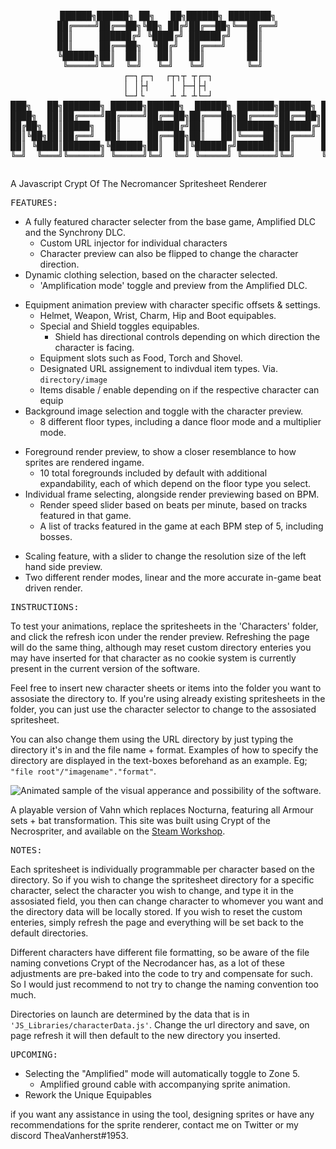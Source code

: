<pre><p align="center">
██████╗██████╗ ██╗   ██╗██████╗ ████████╗
██╔════╝██╔══██╗╚██╗ ██╔╝██╔══██╗╚══██╔══╝
██║     ██████╔╝ ╚████╔╝ ██████╔╝   ██║   
██║     ██╔══██╗  ╚██╔╝  ██╔═══╝    ██║   
╚██████╗██║  ██║   ██║   ██║        ██║   
 ╚═════╝╚═╝  ╚═╝   ╚═╝   ╚═╝        ╚═╝   
┌─┐┌─┐  ┌┬┐┬ ┬┌─┐
│ │├┤    │ ├─┤├┤ 
└─┘└     ┴ ┴ ┴└─┘
███╗   ██╗███████╗ ██████╗██████╗  ██████╗ ███████╗██████╗ ██████╗ ██╗████████╗███████╗██████╗ 
████╗  ██║██╔════╝██╔════╝██╔══██╗██╔═══██╗██╔════╝██╔══██╗██╔══██╗██║╚══██╔══╝██╔════╝██╔══██╗
██╔██╗ ██║█████╗  ██║     ██████╔╝██║   ██║███████╗██████╔╝██████╔╝██║   ██║   █████╗  ██████╔╝
██║╚██╗██║██╔══╝  ██║     ██╔══██╗██║   ██║╚════██║██╔═══╝ ██╔══██╗██║   ██║   ██╔══╝  ██╔══██╗
██║ ╚████║███████╗╚██████╗██║  ██║╚██████╔╝███████║██║     ██║  ██║██║   ██║   ███████╗██║  ██║
╚═╝  ╚═══╝╚══════╝ ╚═════╝╚═╝  ╚═╝ ╚═════╝ ╚══════╝╚═╝     ╚═╝  ╚═╝╚═╝   ╚═╝   ╚══════╝╚═╝  ╚═╝   
</p></pre>
A Javascript Crypt Of The Necromancer Spritesheet Renderer <br>
<pre>FEATURES:</pre>
* A fully featured character selecter from the base game, Amplified DLC and the Synchrony DLC.
  - Custom URL injector for individual characters
  - Character preview can also be flipped to change the character direction.
* Dynamic clothing selection, based on the character selected.
  - 'Amplification mode' toggle and preview from the Amplified DLC.
- Equipment animation preview with character specific offsets & settings.
    - Helmet, Weapon, Wrist, Charm, Hip and Boot equipables.
    - Special and Shield toggles equipables.
      - Shield has directional controls depending on which direction the character is facing.
    - Equipment slots such as Food, Torch and Shovel.
    - Designated URL assignement to indivdual item types. Via. `directory/image`
    - Items disable / enable depending on if the respective character can equip
- Background image selection and toggle with the character preview.
    - 8 different floor types, including a dance floor mode and a multiplier mode.
* Foreground render preview, to show a closer resemblance to how sprites are rendered ingame.
    - 10 total foregrounds included by default with additional expandability, each of which depend on the floor type you select.
* Individual frame selecting, alongside render previewing based on BPM.
    - Render speed slider based on beats per minute, based on tracks featured in that game.
    - A list of tracks featured in the game at each BPM step of 5, including bosses.
- Scaling feature, with a slider to change the resolution size of the left hand side preview.
- Two different render modes, linear and the more accurate in-game beat driven render.

<pre>INSTRUCTIONS:</pre>

To test your animations, replace the spritesheets in the 'Characters' folder, and click the refresh icon under the render preview.
Refreshing the page will do the same thing, although may reset custom directory enteries you may have inserted for that character as no cookie system is currently present in the current version of the software.

Feel free to insert new character sheets or items into the folder you want to assosiate the directory to. If you're using already existing spritesheets in the folder, you can just use the character selector to change to the assosiated spritesheet.

You can also change them using the URL directory by just typing the directory it's in and the file name + format.
Examples of how to specify the directory are displayed in the text-boxes beforehand as an example. Eg; `"file root"/"imagename"."format"`.

<picture>
  <img alt="Animated sample of the visual apperance and possibility of the software." src="https://cdn.discordapp.com/attachments/630047188520665121/1046348474330918932/Armour_Sets.gif">
</picture>

A playable version of Vahn which replaces Nocturna, featuring all Armour sets + bat transformation.
This site was built using Crypt of the Necrospriter, and available on the [Steam Workshop][1].

[1]: https://steamcommunity.com/sharedfiles/filedetails/?id=2893560157

<pre>NOTES:</pre>

Each spritesheet is individually programmable per character based on the directory.
So if you wish to change the spritesheet directory for a specific character, select the character you wish to change, and type it in the assosiated field, you then can change character to whomever you want and the directory data will be locally stored. 
If you wish to reset the custom enteries, simply refresh the page and everything will be set back to the default directories.

Different characters have different file formatting, so be aware of the file naming convetions Crypt of the Necrodancer has, as a lot of these adjustments are pre-baked into the code to try and compensate for such. So I would just recommend to not try to change the naming convention too much.

Directories on launch are determined by the data that is in `'JS_Libraries/characterData.js'`.
Change the url directory and save, on page refresh it will then default to the new directory you inserted.

<pre>UPCOMING:</pre>
                                               
- Selecting the "Amplified" mode will automatically toggle to Zone 5.
    - Amplified ground cable with accompanying sprite animation.
- Rework the Unique Equipables

if you want any assistance in using the tool, designing sprites or have any
recommendations for the sprite renderer, contact me on Twitter or my discord TheaVanherst#1953.
